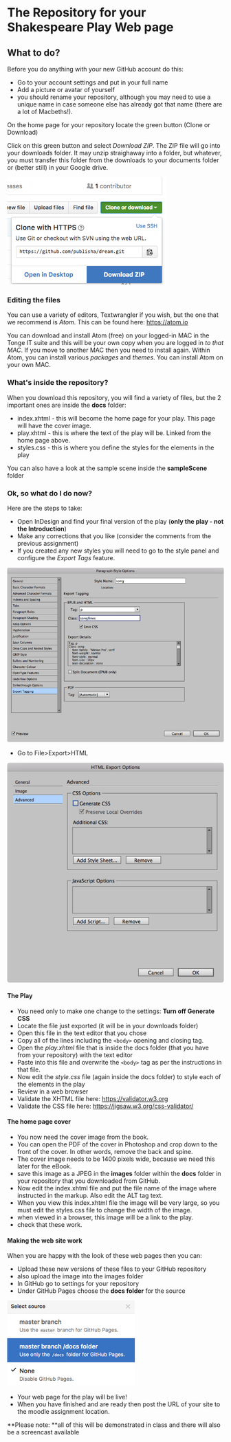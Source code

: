 # The Repository for your Shakespeare Play Web page
## What to do?

Before you do anything with your new GitHub account do this:

- Go to your account settings and put in your full name
- Add a picture or avatar of yourself
- you should rename your repository, although you may need to use a unique name in case someone else has already got that name (there are a lot of Macbeths!).

On the home page for your repository locate the green button (Clone or Download)

Click on this green button and select _Download ZIP_. The ZIP file will go into your downloads folder. It may unzip straighaway into a folder, but whatever, you must transfer this folder from the downloads to your documents folder or (better still) in your Google drive.

![Download ZIP from GitHub](images/2017/01/downloadfromGITHUB.png)

### Editing the files
You can use a variety of editors, Textwrangler if you wish, but the one that we recommend is _Atom_. This can be found here: https://atom.io

You can download and install Atom (free) on your logged-in MAC in the Tonge IT suite and this will be your own copy when you are logged in _to that MAC_. If you move to another MAC then you need to install again. Within Atom, you can install various _packages_ and _themes_. You can install Atom on your own MAC.

### What's inside the repository?
When you download this repository, you will find a variety of files, but the 2 important ones are inside the **docs** folder:

- index.xhtml - this will become the home page for your play. This page will have the cover image.
- play.xhtml - this is where the text of the play will be. Linked from the home page above.
- styles.css -  this is where you define the styles for the elements in the play

You can also have a look at the sample scene inside the **sampleScene** folder

### Ok, so what do I do now?
Here are the steps to take:

- Open InDesign and find your final version of the play (**only the play - not the Introduction**)
- Make any corrections that you like (consider the comments from the previous assignment)
- If you created any new styles you will need to go to the style panel and configure the _Export Tags_ feature.

![Export Tagging](images/2017/01/export_tagging.png)

- Go to File>Export>HTML

![Turn off Generate CSS in the Export Options](images/2017/01/noCSS_inExportHTML.png)

#### The Play

- You need only to make one change to the settings: **Turn off Generate CSS**
- Locate the file just exported (it will be in your downloads folder)
- Open this file in the text editor that you chose
- Copy all of the lines including the `<body>` opening and closing tag.
- Open the _play.xhtml_ file that is inside the docs folder (that you have from your repository) with the text editor
- Paste into this file and overwrite the `<body>` tag as per the instructions in that file.
- Now edit the _style.css_ file (again inside the docs folder) to style each of the elements in the play
- Review in a web browser
- Validate the XHTML file here: https://validator.w3.org
- Validate the CSS file here: https://jigsaw.w3.org/css-validator/

#### The home page cover
- You now need the cover image from the book.
- You can open the PDF of the cover in Photoshop and crop down to the front of the cover. In other words, remove the back and spine.
- The cover image needs to be 1400 pixels wide, because we need this later for the eBook.
- save this image as a JPEG in the **images** folder within the **docs** folder in your repository that you downloaded from GitHub.
- Now edit the index.xhtml file and put the file name of the image where instructed in the markup. Also edit the ALT tag text.
- When you view this index.xhtml file the image will be very large, so you must edit the styles.css file to change the width of the image.
- when viewed in a browser, this image will be a link to the play.
- check that these work.

#### Making the web site work
When you are happy with the look of these web pages then you can:
- Upload these new versions of these files to your GitHub repository
- also upload the image into the images folder
- In GitHub go to settings for your repository
- Under GitHub Pages choose the **docs folder** for the source

![docs](images/2017/01/choose_docsfolder.png)

- Your web page for the play will be live!
- When you have finished and are ready then post the URL of your site to the moodle assignment location.

**Please note: **all of this will be demonstrated in class and there will also be a screencast available
